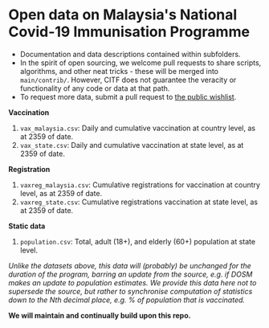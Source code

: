 # Open data on Malaysia's National Covid-​19 Immunisation Programme 
+ Documentation and data descriptions contained within subfolders. 
+ In the spirit of open sourcing, we welcome pull requests to share scripts, algorithms, and other neat tricks - these will be merged into `main/contrib/`. However, CITF does not guarantee the veracity or functionality of any code or data at that path.
+ To request more data, submit a pull request to [the public wishlist](https://github.com/CITF-Malaysia/citf-public/blob/main/WISHLIST.md).

**Vaccination**
1) `vax_malaysia.csv`: Daily and cumulative vaccination at country level, as at 2359 of date.
2) `vax_state.csv`: Daily and cumulative vaccination at state level, as at 2359 of date.

**Registration**
1) `vaxreg_malaysia.csv`: Cumulative registrations for vaccination at country level, as at 2359 of date.
2) `vaxreg_state.csv`: Cumulative registrations vaccination at state level, as at 2359 of date.

**Static data**

1) `population.csv`: Total, adult (18+), and elderly (60+) population at state level.

_Unlike the datasets above, this data will (probably) be unchanged for the duration of the program, barring an update from the source, e.g. if DOSM makes an update to population estimates. We provide this data here not to supersede the source, but rather to synchronise computation of statistics down to the Nth decimal place, e.g. % of population that is vaccinated._

**We will maintain and continually build upon this repo.**
